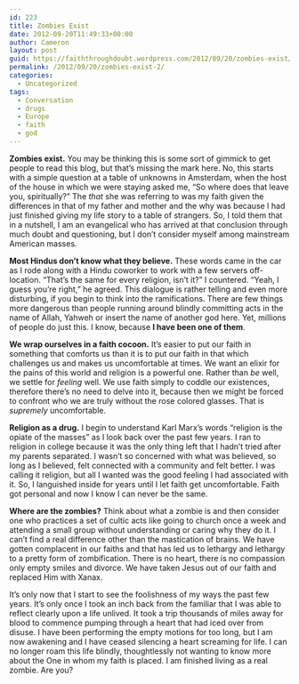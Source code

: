 ```yaml
---
id: 223
title: Zombies Exist
date: 2012-09-20T11:49:33+00:00
author: Cameron
layout: post
guid: https://faiththroughdoubt.wordpress.com/2012/09/20/zombies-exist/
permalink: /2012/09/20/zombies-exist-2/
categories:
  - Uncategorized
tags:
  - Conversation
  - drugs
  - Europe
  - faith
  - god
---
```

**Zombies exist.** You may be thinking this is some sort of gimmick to get people to read this blog, but that’s missing the mark here. No, this starts with a simple question at a table of unknowns in Amsterdam, when the host of the house in which we were staying asked me, “So where does that leave you, spiritually?” The _that_ she was referring to was my faith given the differences in that of my father and mother and the why was because I had just finished giving my life story to a table of strangers. So, I told them that in a nutshell, I am an evangelical who has arrived at that conclusion through much doubt and questioning, but I don’t consider myself among mainstream American masses.

**Most Hindus don’t know what they believe.** These words came in the car as I rode along with a Hindu coworker to work with a few servers off-location. “That’s the same for every religion, isn’t it?” I countered. “Yeah, I guess you’re right,” he agreed. This dialogue is rather telling and even more disturbing, if you begin to think into the ramifications. There are few things more dangerous than people running around blindly committing acts in the name of Allah, Yahweh or insert the name of another god here. Yet, millions of people do just this. I know, because **I have been one of them**.

**We wrap ourselves in a faith cocoon.** It’s easier to put our faith in something that comforts us than it is to put our faith in that which challenges us and makes us uncomfortable at times. We want an elixir for the pains of this world and religion is a powerful one. Rather than _be_ well, we settle for _feeling_ well. We use faith simply to coddle our existences, therefore there’s no need to delve into it, because then we might be forced to confront who we are truly without the rose colored glasses. That is _supremely_ uncomfortable.

**Religion as a drug.** I begin to understand Karl Marx’s words “religion is the opiate of the masses” as I look back over the past few years. I ran to religion in college because it was the only thing left that I hadn’t tried after my parents separated. I wasn’t so concerned with what was believed, so long as I believed, felt connected with a community and felt better. I was calling it religion, but all I wanted was the good feeling I had associated with it. So, I languished inside for years until I let faith get uncomfortable. Faith got personal and now I know I can never be the same.

**Where are the zombies?** Think about what a zombie is and then consider one who practices a set of cultic acts like going to church once a week and attending a small group without understanding or caring why they do it. I can’t find a real difference other than the mastication of brains. We have gotten complacent in our faiths and that has led us to lethargy and lethargy to a pretty form of zombification. There is no heart, there is no compassion only empty smiles and divorce. We have taken Jesus out of our faith and replaced Him with Xanax.

It’s only now that I start to see the foolishness of my ways the past few years. It’s only once I took an inch back from the familiar that I was able to reflect clearly upon a life unlived. It took a trip thousands of miles away for blood to commence pumping through a heart that had iced over from disuse. I have been performing the empty motions for too long, but I am now awakening and I have ceased silencing a heart screaming for life. I can no longer roam this life blindly, thoughtlessly not wanting to know more about the One in whom my faith is placed. I am finished living as a real zombie. Are you?